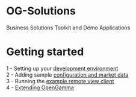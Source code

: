 OG-Solutions
============

Business Solutions Toolkit and Demo Applications

Getting started
===============

1 - Setting up your [development environment](docs/development-environment.rst)<br/>
2 - Adding sample [configuration and market data](docs/data-setup.rst)<br/>
3 - Running the [example remote view client](docs/remote-view-client.rst)<br/>
4 - [Extending OpenGamma](docs/extending-og.rst)
